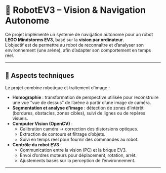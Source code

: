 # 🤖 RobotEV3 – Vision & Navigation Autonome

Ce projet implémente un système de navigation autonome pour un robot **LEGO Mindstorms EV3**, basé sur la **vision par ordinateur**.  
L’objectif est de permettre au robot de reconnaître et d’analyser son environnement (une arène), afin d’adapter son comportement en temps réel.

---

## 🧠 Aspects techniques
Le projet combine robotique et traitement d’image :

- **Homographie** : transformation de perspective utilisée pour reconstruire une vue "vue de dessus" de l’arène à partir d’une image de caméra.
- **Segmentation et analyse d’image** : détection de zones d’intérêt (bordures, obstacles, zones cibles), suivi de lignes ou de repères visuels.
- **Computer Vision (OpenCV)** :
  - Calibration caméra → correction des distorsions optiques.
  - Extraction de contours et filtrage d’objets.
  - Suivi en temps réel pour fournir des commandes au robot.
- **Contrôle du robot EV3** :
  - Communication entre la vision (PC) et la brique EV3.
  - Envoi d’ordres moteurs pour déplacement, rotation, arrêt.
  - Ajustements basés sur la perception de l’environnement.

---
